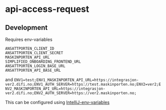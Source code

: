 # api-access-request

## Development

Requires env-variables 
```
ANSATTPORTEN_CLIENT_ID
ANSATTPORTEN_CLIENT_SECRET
MASKINPORTEN_API_URL
SIMPLIFIED_ONBOARDING_FRONTEND_URL
ANSATTPORTEN_LOGIN_BASE_URL
ANSATTPORTEN_API_BASE_URL
```

and `ENV1=test;ENV1_MASKINPORTEN_API_URL=https://integrasjon-ver2.difi.no;ENV1_AUTH_SERVER=https://test.maskinporten.no;ENV2=ver2;ENV2_MASKINPORTEN_API_URL=https://integrasjon-ver2.difi.no;ENV2_AUTH_SERVER=https://ver2.maskinporten.no;`

This can be configured using [IntelliJ-env-variables](https://www.jetbrains.com/help/objc/add-environment-variables-and-program-arguments.html#add-environment-variables)